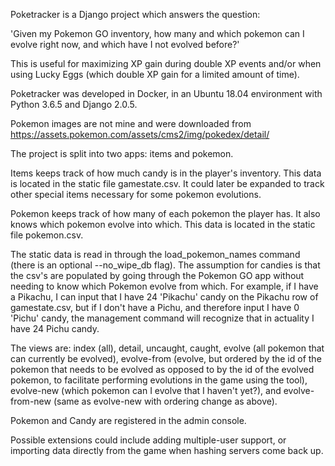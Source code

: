 Poketracker is a Django project which answers the question:

'Given my Pokemon GO inventory, how many and which pokemon can I evolve right now, and
which have I not evolved before?'

This is useful for maximizing XP gain during double XP events and/or when using Lucky
Eggs (which double XP gain for a limited amount of time).

Poketracker was developed in Docker, in an Ubuntu 18.04 environment with Python
3.6.5 and Django 2.0.5.

Pokemon images are not mine and were downloaded from
https://assets.pokemon.com/assets/cms2/img/pokedex/detail/

The project is split into two apps: items and pokemon. 

Items keeps track of how much candy is in the player's inventory. This data is
located in the static file gamestate.csv. It could
later be expanded to track other special items necessary for some pokemon
evolutions.

Pokemon keeps track of how many of each pokemon the player has. It also knows
which pokemon evolve into which. This data is located in the static file
pokemon.csv.

The static data is read in through the load_pokemon_names command (there is an
optional --no_wipe_db flag). The assumption for candies is that the csv's are populated by
going through the Pokemon GO app without needing to know which Pokemon evolve
from which. For example, if I have a Pikachu, I can input that I have 24
'Pikachu' candy on the Pikachu row of gamestate.csv, but if I don't have a
Pichu, and therefore input I have 0 'Pichu' candy, the management command will
recognize that in actuality I have 24 Pichu candy.

The views are: index (all), detail, uncaught, caught, evolve (all pokemon that can
currently be evolved), evolve-from (evolve, but ordered by the id of the
pokemon that needs to be evolved as opposed to by the id of the evolved
pokemon, to facilitate performing evolutions in the game using the tool),
evolve-new (which pokemon can I evolve that I haven't yet?), and
evolve-from-new (same as evolve-new with ordering change as above).

Pokemon and Candy are registered in the admin console.

Possible extensions could include adding multiple-user support, or importing
data directly from the game when hashing servers come back up.
